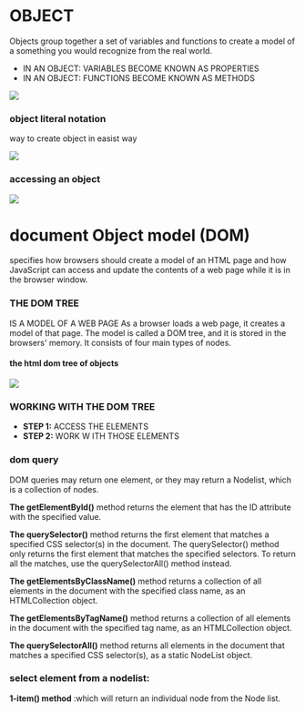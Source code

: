 #  OBJECT
Objects group together a set of variables and functions to create a model of a something you would recognize from the real world.


* IN AN OBJECT: VARIABLES BECOME KNOWN AS PROPERTIES
* IN AN OBJECT: FUNCTIONS BECOME KNOWN AS METHODS 

<img src = 'https://cdn.programiz.com/sites/tutorial2program/files/javascript-object-properties.png'>

### object literal notation
way to create object in easist way

<img src = 'https://miro.medium.com/max/1838/1*KYFTHD69xtacnwbKRyFuqQ.png'>

### accessing an object 

<img src = 'https://dmitripavlutin.com/static/50a87420915de18f26da616865fe9825/05127/access-object-properties-2.png'>

# document Object model (DOM)
specifies how browsers should create a model of an HTML page and how JavaScript can access and update the contents of a web page while it is in the browser window. 

### THE DOM TREE
IS A MODEL OF A WEB PAGE As a browser loads a web page, it creates a model of that page. The model is called a DOM tree, and it is stored in the browsers' memory. It consists of four main types of nodes.

#### the html dom tree of objects

<img src ='https://snipcademy.com/img/articles/javascript-document-object-model/dom.svg'>

### WORKING WITH THE DOM TREE
* **STEP 1:** ACCESS THE ELEMENTS
* **STEP 2:** WORK W ITH THOSE ELEMENTS 

### dom query
DOM queries may return one element, or they may return a Nodelist, which is a collection of nodes.


**The getElementById()** method returns the element that has the ID attribute with the specified value.


**The querySelector()** method returns the first element that matches a specified CSS selector(s) in the document.
The querySelector() method only returns the first element that matches the specified selectors. To return all the matches, use the querySelectorAll() method instead.


**The getElementsByClassName()** method returns a collection of all elements in the document with the specified class name, as an HTMLCollection object.


**The getElementsByTagName()** method returns a collection of all elements in the document with the specified tag name, as an HTMLCollection object.


**The querySelectorAll()** method returns all elements in the document that matches a specified CSS selector(s), as a static NodeList object.


### select element from a nodelist:
 **1-item() method** :which will return an individual node from the Node list.
